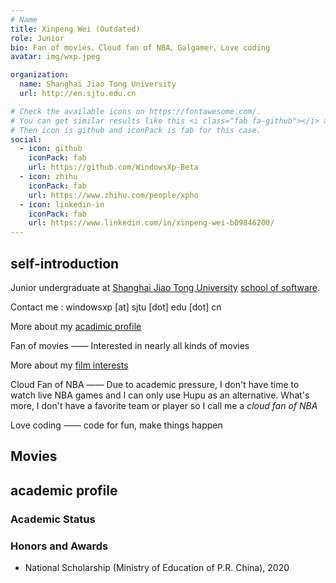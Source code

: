 ```yaml
---
# Name
title: Xinpeng Wei (Outdated)
role: Junior
bio: Fan of movies、Cloud fan of NBA、Galgamer、Love coding
avatar: img/wxp.jpeg

organization:
  name: Shanghai Jiao Tong University
  url: http://en.sjtu.edu.cn

# Check the available icons on https://fontawesome.com/.
# You can get similar results like this <i class="fab fa-github"></i> after searching.
# Then icon is github and iconPack is fab for this case.
social:
  - icon: github
    iconPack: fab
    url: https://github.com/WindowsXp-Beta
  - icon: zhihu
    iconPack: fab
    url: https://www.zhihu.com/people/xpho
  - icon: linkedin-in
    iconPack: fab
    url: https://www.linkedin.com/in/xinpeng-wei-b09846200/
---
```


## self-introduction

Junior undergraduate at <a href="http://en.sjtu.edu.cn">Shanghai Jiao Tong University</a> <a href="http://www.se.sjtu.edu.cn">school of software</a>.

Contact me : windowsxp [at] sjtu [dot] edu [dot] cn

More about my <a href="#academic_profile">acadimic profile</a>

Fan of movies —— Interested in nearly all kinds of movies

More about my <a href="#movies">film interests</a>

Cloud Fan of NBA —— Due to academic pressure, I don't have time to watch live NBA games and I can only use Hupu as an alternative. What's more, I don't have a favorite team or player so I call me a _cloud_ _fan_ _of_ _NBA_

Love coding —— code for fun, make things happen
<h2 id="movies">Movies</h2>

<h2 id="academic_profile">academic profile</h2>

<h3>Academic Status</h3>

<!-- - 2019 fall GPA: **/100 rank: **/100
- 2020 spring GPA: **/100 rank: **/100
- 2020 fall GPA: **/100 rank: **/100

<strong>Total GPA: **/100 rank: **/100</strong> -->

<h3>Honors and Awards</h3>

- National Scholarship (Ministry of Education of P.R. China), 2020